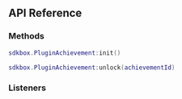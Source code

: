 ## API Reference

### Methods
```lua
sdkbox.PluginAchievement:init()
```

```lua
sdkbox.PluginAchievement:unlock(achievementId)
```


### Listeners

